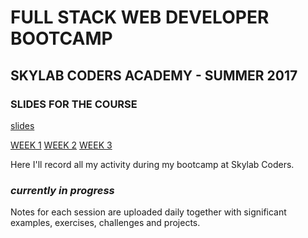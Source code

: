 # FULL STACK WEB DEVELOPER BOOTCAMP
## SKYLAB CODERS ACADEMY - SUMMER 2017

### SLIDES FOR THE COURSE
[slides](https://skylabcoders.github.io/bootcamp-julio2017/)

[WEEK 1](./Week1)
[WEEK 2](./Week2)
[WEEK 3](./Week3)


Here I'll record all my activity during my bootcamp at Skylab Coders.

### *currently in progress*
Notes for each session are uploaded daily together with significant examples, exercises, challenges and projects. 